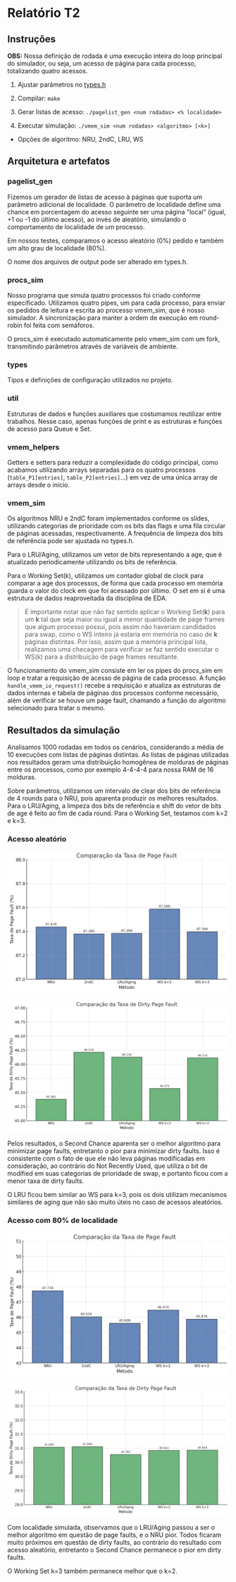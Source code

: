 # Relatório T2

## Instruções

**OBS:** Nossa definição de rodada é uma execução inteira do loop principal do simulador, ou seja, um acesso de página para cada processo, totalizando quatro acessos.

1. Ajustar parâmetros no [types.h](types.h)

2. Compilar: `make`

3. Gerar listas de acesso: `./pagelist_gen <num rodadas> <% localidade>`

4. Executar simulação: `./vmem_sim <num rodadas> <algoritmo> [<k>]`

- Opções de algoritmo: NRU, 2ndC, LRU, WS

## Arquitetura e artefatos

### pagelist_gen

Fizemos um gerador de listas de acesso à páginas que suporta um parâmetro adicional de localidade. O parâmetro de localidade define uma chance em porcentagem do acesso seguinte ser uma página "local" (igual, +1 ou -1 do último acesso), ao invés de aleatório, simulando o comportamento de localidade de um processo.

Em nossos testes, comparamos o acesso aleatório (0%) pedido e também um alto grau de localidade (80%).

O nome dos arquivos de output pode ser alterado em types.h.

### procs_sim

Nosso programa que simula quatro processos foi criado conforme especificado. Utilizamos quatro pipes, um para cada processo, para enviar os pedidos de leitura e escrita ao processo vmem_sim, que é nosso simulador. A sincronização para manter a ordem de execução em round-robin foi feita com semáforos.

O procs_sim é executado automaticamente pelo vmem_sim com um fork, transmitindo parâmetros através de variáveis de ambiente.

### types

Tipos e definições de configuração utilizados no projeto.

### util

Estruturas de dados e funções auxiliares que costumamos reutilizar entre trabalhos. Nesse caso, apenas funções de print e as estruturas e funções de acesso para Queue e Set.

### vmem_helpers

Getters e setters para reduzir a complexidade do código principal, como acabamos utilizando arrays separadas para os quatro processos (`table_P1[entries]`, `table_P2[entries]`...) em vez de uma única array de arrays desde o início.

### vmem_sim

Os algoritmos NRU e 2ndC foram implementados conforme os slides, utilizando categorias de prioridade com os bits das flags e uma fila circular de páginas acessadas, respectivamente. A frequência de limpeza dos bits de referência pode ser ajustada no types.h.

Para o LRU/Aging, utilizamos um vetor de bits representando a age, que é atualizado periodicamente utilizando os bits de referência.

Para o Working Set(k), utilizamos um contador global de clock para comparar a age dos processos, de forma que cada processo em memória guarda o valor do clock em que foi acessado por último. O set em si é uma estrutura de dados reaproveitada da disciplina de EDA.

> É importante notar que não faz sentido aplicar o Working Set(**k**) para um **k** tal que seja maior ou igual a menor quantidade de page frames que algum processo possui, pois assim não haveriam candidados para swap, como o WS inteiro já estaria em memória no caso de **k** páginas distintas. Por isso, assim que a memória principal lota, realizamos uma checagem para verificar se faz sentido executar o WS(k) para a distribuição de page frames resultante.

O funcionamento do vmem_sim consiste em ler os pipes do procs_sim em loop e tratar a requisição de acesso de página de cada processo. A função `handle_vmem_io_request()` recebe a requisição e atualiza as estruturas de dados internas e tabela de páginas dos processos conforme necessário, além de verificar se houve um page fault, chamando a função do algoritmo selecionado para tratar o mesmo.

## Resultados da simulação

Analisamos 1000 rodadas em todos os cenários, considerando a média de 10 execuções com listas de páginas distintas. As listas de páginas utilizadas nos resultados geram uma distribuição homogênea de molduras de páginas entre os processos, como por exemplo 4-4-4-4 para nossa RAM de 16 molduras.

Sobre parâmetros, utilizamos um intervalo de clear dos bits de referência de 4 rounds para o NRU, pois aparenta produzir os melhores resultados. Para o LRU/Aging, a limpeza dos bits de referência e shift do vetor de bits de age é feito ao fim de cada round. Para o Working Set, testamos com k=2 e k=3.

### Acesso aleatório

![Random access page fault rate comparison](pf_rate_random.png)

![Random access dirty page fault rate comparison](dpf_rate_random.png)

Pelos resultados, o Second Chance aparenta ser o melhor algoritmo para minimizar page faults, entretanto o pior para minimizar dirty faults. Isso é consistente com o fato de que ele não leva páginas modificadas em consideração, ao contrário do Not Recently Used, que utiliza o bit de modified em suas categorias de prioridade de swap, e portanto ficou com a menor taxa de dirty faults.

O LRU ficou bem similar ao WS para k=3, pois os dois utilizam mecanismos similares de aging que não são muito úteis no caso de acessos aleatórios.

### Acesso com 80% de localidade

![80% locality access page fault rate comparison](pf_rate_80loc.png)

![80% locality access dirty page fault rate comparison](dpf_rate_80loc.png)

Com localidade simulada, observamos que o LRU/Aging passou a ser o melhor algoritmo em questão de page faults, e o NRU pior. Todos ficaram muito próximos em questão de dirty faults, ao contrário do resultado com acesso aleatório, entretanto o Second Chance permanece o pior em dirty faults.

O Working Set k=3 também permanece melhor que o k=2.
